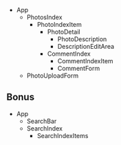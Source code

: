 - App
  - PhotosIndex
    - PhotoIndexItem
      - PhotoDetail
        - PhotoDescription
        - DescriptionEditArea
      - CommentIndex
        - CommentIndexItem
        - CommentForm
  - PhotoUploadForm

## Bonus
- App
  - SearchBar
  - SearchIndex
    - SearchIndexItems
